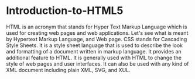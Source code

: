 # Introduction-to-HTML5
HTML is an acronym that stands for Hyper Text Markup Language which is used for creating web pages and web applications. Let's see what is meant by Hypertext Markup Language, and Web page.
CSS stands for Cascading Style Sheets. It is a style sheet language that is used to describe the look and formatting of a document written in markup language. It provides an additional feature to HTML. It is generally used with HTML to change the style of web pages and user interfaces. It can also be used with any kind of XML document including plain XML, SVG, and XUL.
